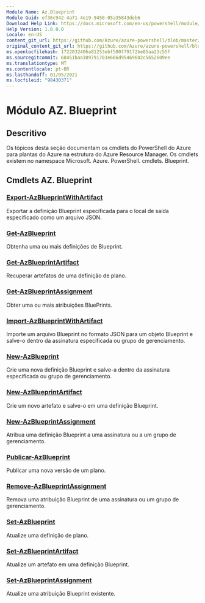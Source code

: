 ```yaml
---
Module Name: Az.Blueprint
Module Guid: ef36c942-4a71-4e19-9450-05a35843deb6
Download Help Link: https://docs.microsoft.com/en-us/powershell/module/az.blueprint
Help Version: 1.0.0.0
Locale: en-US
content_git_url: https://github.com/Azure/azure-powershell/blob/master/src/Blueprint/Blueprint/help/Az.Blueprint.md
original_content_git_url: https://github.com/Azure/azure-powershell/blob/master/src/Blueprint/Blueprint/help/Az.Blueprint.md
ms.openlocfilehash: 1722032406a81253ebf580f79172be85aa23c55f
ms.sourcegitcommit: 68451baa389791703e666d95469602c5652609ee
ms.translationtype: MT
ms.contentlocale: pt-BR
ms.lasthandoff: 01/05/2021
ms.locfileid: "98430371"
---
```

# Módulo AZ. Blueprint
## Descritivo
Os tópicos desta seção documentam os cmdlets do PowerShell do Azure para plantas do Azure na estrutura do Azure Resource Manager. Os cmdlets existem no namespace Microsoft. Azure. PowerShell. cmdlets. Blueprint.

## Cmdlets AZ. Blueprint
### [Export-AzBlueprintWithArtifact](Export-AzBlueprintWithArtifact.md)
Exportar a definição Blueprint especificada para o local de saída especificado como um arquivo JSON. 

### [Get-AzBlueprint](Get-AzBlueprint.md)
Obtenha uma ou mais definições de Blueprint.

### [Get-AzBlueprintArtifact](Get-AzBlueprintArtifact.md)
Recuperar artefatos de uma definição de plano.

### [Get-AzBlueprintAssignment](Get-AzBlueprintAssignment.md)
Obter uma ou mais atribuições BluePrints.

### [Import-AzBlueprintWithArtifact](Import-AzBlueprintWithArtifact.md)
Importe um arquivo Blueprint no formato JSON para um objeto Blueprint e salve-o dentro da assinatura especificada ou grupo de gerenciamento.

### [New-AzBlueprint](New-AzBlueprint.md)
Crie uma nova definição Blueprint e salve-a dentro da assinatura especificada ou grupo de gerenciamento.

### [New-AzBlueprintArtifact](New-AzBlueprintArtifact.md)
Crie um novo artefato e salve-o em uma definição Blueprint.

### [New-AzBlueprintAssignment](New-AzBlueprintAssignment.md)
Atribua uma definição Blueprint a uma assinatura ou a um grupo de gerenciamento.

### [Publicar-AzBlueprint](Publish-AzBlueprint.md)
Publicar uma nova versão de um plano.

### [Remove-AzBlueprintAssignment](Remove-AzBlueprintAssignment.md)
Remova uma atribuição Blueprint de uma assinatura ou um grupo de gerenciamento.

### [Set-AzBlueprint](Set-AzBlueprint.md)
Atualize uma definição de plano.

### [Set-AzBlueprintArtifact](Set-AzBlueprintArtifact.md)
Atualize um artefato em uma definição Blueprint.

### [Set-AzBlueprintAssignment](Set-AzBlueprintAssignment.md)
Atualize uma atribuição Blueprint existente.

